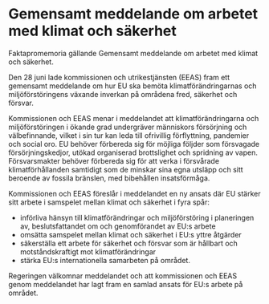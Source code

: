 # Gemensamt meddelande om arbetet med klimat och säkerhet

Faktapromemoria gällande Gemensamt meddelande om arbetet med klimat och säkerhet.

Den 28 juni lade kommissionen och utrikestjänsten (EEAS) fram ett
gemensamt meddelande om hur EU ska bemöta klimatförändringarnas och
miljöförstöringens växande inverkan på områdena fred, säkerhet och försvar.

Kommissionen och EEAS menar i meddelandet att klimatförändringarna och
miljöförstöringen i ökande grad undergräver människors försörjning och
välbefinnande, vilket i sin tur kan leda till ofrivillig förflyttning, pandemier
och social oro. EU behöver förbereda sig för möjliga följder som försvagade
försörjningskedjor, utökad organiserad brottslighet och spridning av vapen.
Försvarsmakter behöver förbereda sig för att verka i försvårade
klimatförhållanden samtidigt som de minskar sina egna utsläpp och sitt
beroende av fossila bränslen, med bibehållen insatsförmåga.

Kommissionen och EEAS föreslår i meddelandet en ny ansats där EU stärker sitt arbete i samspelet mellan klimat och säkerhet i fyra spår:

* införliva hänsyn till klimatförändringar och miljöförstöring i
planeringen av, beslutsfattandet om och genomförandet av EU:s
arbete
* omsätta samspelet mellan klimat och säkerhet i EU:s yttre åtgärder
* säkerställa ett arbete för säkerhet och försvar som är hållbart och
motståndskraftigt mot klimatförändringar
* stärka EU:s internationella samarbeten på området.

Regeringen välkomnar meddelandet och att kommissionen och EEAS genom meddelandet har lagt fram en samlad ansats för EU:s arbete på området.
